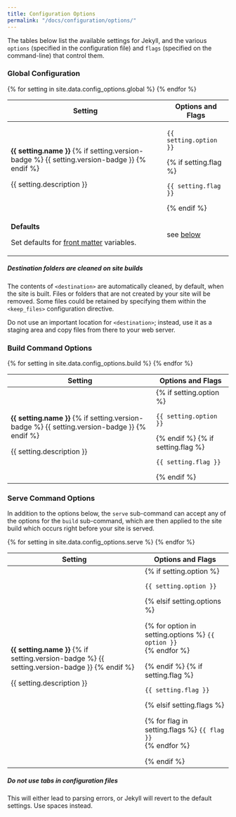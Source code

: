 ```yaml
---
title: Configuration Options
permalink: "/docs/configuration/options/"
---
```


The tables below list the available settings for Jekyll, and the various <code
class="option">options</code> (specified in the configuration file) and <code
class="flag">flags</code> (specified on the command-line) that control them.

### Global Configuration

<div class="mobile-side-scroller">
<table>
  <thead>
    <tr>
      <th>Setting</th>
      <th>
        <span class="option">Options</span> and <span class="flag">Flags</span>
      </th>
    </tr>
  </thead>
  <tbody>
    {% for setting in site.data.config_options.global %}
      <tr class="setting">
        <td>
          <p class="name">
            <strong>{{ setting.name }}</strong>
            {% if setting.version-badge %}
              <span class="version-badge" title="Introduced in v{{ setting.version-badge }}">{{ setting.version-badge }}</span>
            {% endif %}
          </p>
          <p class="description">{{ setting.description }}</p>
        </td>
        <td class="align-center">
          <p><code class="option">{{ setting.option }}</code></p>
          {% if setting.flag %}
            <p><code class="flag">{{ setting.flag }}</code></p>
          {% endif %}
        </td>
      </tr>
    {% endfor %}
    <tr>
      <td>
        <p class='name'><strong>Defaults</strong></p>
        <p class='description'>
            Set defaults for <a href="{{ '/docs/front-matter/' | relative_url }}" title="front matter">front matter</a>
            variables.
        </p>
      </td>
      <td class='align-center'>
        <p>see <a href="{{ '/docs/configuration/front-matter-defaults/' | relative_url }}" title="details">below</a></p>
      </td>
    </tr>
  </tbody>
</table>
</div>

<div class="note warning">
  <h5>Destination folders are cleaned on site builds</h5>
  <p>
    The contents of <code>&lt;destination&gt;</code> are automatically
    cleaned, by default, when the site is built. Files or folders that are not
    created by your site will be removed. Some files could be retained
    by specifying them within the <code>&lt;keep_files&gt;</code> configuration directive.
  </p>
  <p>
    Do not use an important location for <code>&lt;destination&gt;</code>; instead, use it as
    a staging area and copy files from there to your web server.
  </p>
</div>

### Build Command Options

<div class="mobile-side-scroller">
<table>
  <thead>
    <tr>
      <th>Setting</th>
      <th><span class="option">Options</span> and <span class="flag">Flags</span></th>
    </tr>
  </thead>
  <tbody>
    {% for setting in site.data.config_options.build %}
      <tr class="setting">
        <td>
          <p class="name">
            <strong>{{ setting.name }}</strong>
            {% if setting.version-badge %}
              <span class="version-badge" title="Introduced in v{{ setting.version-badge }}">{{ setting.version-badge }}</span>
            {% endif %}
          </p>
          <p class="description">{{ setting.description }}</p>
        </td>
        <td class="align-center">
          {% if setting.option %}<p><code class="option">{{ setting.option }}</code></p>{% endif %}
          {% if setting.flag %}<p><code class="flag">{{ setting.flag }}</code></p>{% endif %}
        </td>
      </tr>
    {% endfor %}
  </tbody>
</table>
</div>

### Serve Command Options

In addition to the options below, the `serve` sub-command can accept any of the options
for the `build` sub-command, which are then applied to the site build which occurs right
before your site is served.

<div class="mobile-side-scroller">
<table>
  <thead>
    <tr>
      <th>Setting</th>
      <th><span class="option">Options</span> and <span class="flag">Flags</span></th>
    </tr>
  </thead>
  <tbody>
    {% for setting in site.data.config_options.serve %}
      <tr class="setting">
        <td>
          <p class="name">
            <strong>{{ setting.name }}</strong>
            {% if setting.version-badge %}
              <span class="version-badge" title="Introduced in v{{ setting.version-badge }}">{{ setting.version-badge }}</span>
            {% endif %}
          </p>
          <p class="description">{{ setting.description }}</p>
        </td>
        <td class="align-center">
          {% if setting.option %}
            <p><code class="option">{{ setting.option }}</code></p>
          {% elsif setting.options %}
            <p>
              {% for option in setting.options %}
                <code class="option">{{ option }}</code><br>
              {% endfor %}
            </p>
          {% endif %}
          {% if setting.flag %}
            <p><code class="flag">{{ setting.flag }}</code></p>
          {% elsif setting.flags %}
            <p>
            {% for flag in setting.flags %}
              <code class="flag">{{ flag }}</code><br>
            {% endfor %}
            </p>
          {% endif %}
        </td>
      </tr>
    {% endfor %}
  </tbody>
</table>
</div>

<div class="note warning">
  <h5>Do not use tabs in configuration files</h5>
  <p>
    This will either lead to parsing errors, or Jekyll will revert to the
    default settings. Use spaces instead.
  </p>
</div>
